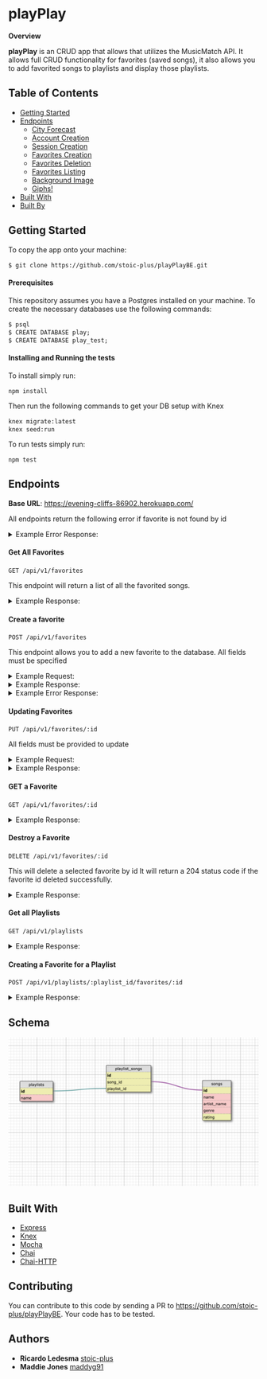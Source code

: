 # playPlay

__Overview__

__playPlay__ is an CRUD app that allows that utilizes the MusicMatch API.
It allows full CRUD functionality for favorites (saved songs), it also allows you to add favorited songs to playlists and display those playlists.

## Table of Contents

- [Getting Started](#getting-started)
- [Endpoints](#endpoints)
  * [City Forecast](#city-forecast)
  * [Account Creation](#account-creation)
  * [Session Creation](#session-creation)
  * [Favorites Creation](#favorites-creation)
  * [Favorites Deletion](#favorites-deletion)
  * [Favorites Listing](#favorites-listing)
  * [Background Image](#background-image)
  * [Giphs!](#giphs!)
- [Built With](#built-with)
- [Built By](#built-by)


## Getting Started

To copy the app onto your machine:
```
$ git clone https://github.com/stoic-plus/playPlayBE.git
```

#### Prerequisites

This repository assumes you have a Postgres installed on your machine.
To create the necessary databases use the following commands:

```
$ psql
$ CREATE DATABASE play;
$ CREATE DATABASE play_test;
```

#### Installing and Running the tests

To install simply run:

``````
npm install
``````

Then run the following commands to get your DB setup with Knex

```
knex migrate:latest
knex seed:run
```


To run tests simply run:

```
npm test
```

## Endpoints

__Base URL__: https://evening-cliffs-86902.herokuapp.com/

All endpoints return the following error if favorite is not found by id

<details><summary>Example Error Response:</summary>

```
{message: "favorite not found"}
```

</details>

#### Get All Favorites

`GET /api/v1/favorites`

This endpoint will return a list of all the favorited songs.

<details><summary>Example Response:</summary>

```
  [
    {
      "id": 1,
      "name": "We Will Rock You",
      "artist_name": "Queen"
      "genre": "Rock",
      "rating": 88
    },
    {
      "id": 2,
      "name": "Careless Whisper",
      "artist_name": "George Michael"
      "genre": "Pop",
      "rating": 93
    },
  ]
```

</details>


#### Create a favorite

`POST /api/v1/favorites`

This endpoint allows you to add a new favorite to the database.
All fields must be specified

<details><summary>Example Request:</summary>

```
POST /api/v1/favorites HTTP/1.1
Content-Type: application/x-www-form-urlencoded

name=Bohemian%20Rapsody&artist_name=Queen&genre=Rock&rating=100
```

</details>

<details><summary>Example Response:</summary>

```
  {
    "favorites": {
      "id": 1,
      "name": "Bohemian Rapsody",
      "artist_name": "Queen",
      "genre": "Rock",
      "rating": 100    
    }
  }
```

</details>

<details><summary>Example Error Response:</summary>

```
  { error: Expected format: { name: <String>, artist_name: <String>, genre: <Sting>, rating: <Integer>}. You're missing a <required parameter> property. }
```

</details>



#### Updating Favorites

`PUT /api/v1/favorites/:id`

All fields must be provided to update

<details><summary>Example Request:</summary>

```
PUT /api/v1/favorites HTTP/1.1
Content-Type: application/x-www-form-urlencoded

name=Bohemian%20Rapsody&artist_name=Queen&genre=Rock&rating=100
```

</details>

<details><summary>Example Response:</summary>

```
  {
    "favorites": {
      "id": 1,
      "name": "Bohemian Rapsody",
      "artist_name": "Queen",
      "genre": "Rock",
      "rating": 100    
    }
  }
```

</details>



#### GET a Favorite

`GET /api/v1/favorites/:id`

<details><summary>Example Response:</summary>

```
  [
    {
      "id": 1,
      "name": "We Will Rock You",
      "artist_name": "Queen"
      "genre": "Rock",
      "rating": 88
    }
  ]
```

</details>

#### Destroy a Favorite

`DELETE /api/v1/favorites/:id`

This will delete a selected favorite by id
It will return a 204 status code if the favorite id deleted successfully.

<details><summary>Example Response:</summary>

```
  { message: 'succesfully deleted' }
```

</details>


#### Get all Playlists

`GET /api/v1/playlists`

<details><summary>Example Response:</summary>

  ```
    [
        {
            "id": 1,
            "playlist_name": "Favorite songs of all time",
            "favorites": [
              {
                "id": 1,
                "name": "We Will Rock You",
                "artist_name": "Queen"
                "genre": "Rock",
                "rating": 88
              },
              {
                "id": 2,
                "name": "Careless Whisper",
                "artist_name": "George Michael"
                "genre": "Pop",
                "rating": 93
              }
            ]
        },
        {
            "id": 2,
            "name": "Other amazing songs",
            "favorites": [
              {
                "id": 1,
                "name": "We Will Rock You",
                "artist_name": "Queen"
                "genre": "Rock",
                "rating": 88
              },
              {
                "id": 2,
                "name": "Careless Whisper",
                "artist_name": "George Michael"
                "genre": "Pop",
                "rating": 93
              },
            ]
        },
    ]
  ```

</details>


#### Creating a Favorite for a Playlist

`POST /api/v1/playlists/:playlist_id/favorites/:id`

<details><summary>Example Response:</summary>

```
{
  "message": "Successfully added SONG_NAME to PLAYLIST_NAME"
}
```

</details>

## Schema

![Alt text](./schema.png?raw=true)


## Built With

* [Express](https://expressjs.com/)
* [Knex](https://knexjs.org/)
* [Mocha](https://mochajs.org/)
* [Chai](https://www.chaijs.com/)
* [Chai-HTTP](https://www.chaijs.com/plugins/chai-http/)

## Contributing

You can contribute to this code by sending a PR to https://github.com/stoic-plus/playPlayBE. Your code has to be tested.

## Authors

* **Ricardo Ledesma**  [stoic-plus](https://github.com/stoic-plus)
* **Maddie Jones**  [maddyg91](https://github.com/maddyg91)
